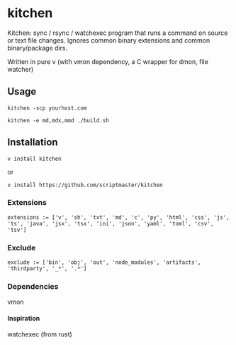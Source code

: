 # kitchen
Kitchen: sync / rsync / watchexec program that runs a command on source or text file changes. Ignores common binary extensions and common binary/package dirs.

Written in pure v (with vmon dependency, a C wrapper for dmon, file watcher)

## Usage 

`kitchen -scp yourhost.com`

`kitchen -e md,mdx,mmd ./build.sh`

## Installation
`v install kitchen`

or

`v install https://github.com/scriptmaster/kitchen`


### Extensions
```
extensions := ['v', 'sh', 'txt', 'md', 'c', 'py', 'html', 'css', 'js', 'ts', 'java', 'jsx', 'tsx', 'ini', 'json', 'yaml', 'toml', 'csv', 'tsv']
```

### Exclude
```
exclude := ['bin', 'obj', 'out', 'node_modules', 'artifacts', 'thirdparty', '_*', '.*']
```

### Dependencies
vmon

#### Inspiration

watchexec (from rust)
